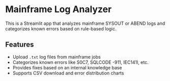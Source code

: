 # Mainframe Log Analyzer

This is a Streamlit app that analyzes mainframe SYSOUT or ABEND logs and categorizes known errors based on rule-based logic.

##  Features
- Upload `.txt` log files from mainframe jobs
- Categorizes known errors like S0C7, SQLCODE -911, IEC141I, etc.
- Provides fixes based on an internal knowledge base
- Supports CSV download and error distribution charts
